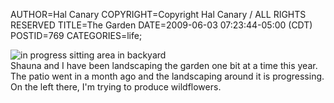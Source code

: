 AUTHOR=Hal Canary
COPYRIGHT=Copyright Hal Canary / ALL RIGHTS RESERVED
TITLE=The Garden
DATE=2009-06-03 07:23:44-05:00 (CDT)
POSTID=769
CATEGORIES=life;

![in progress sitting area in backyard](https://halcanary.org/photos/2339-06-03-DSCN0429-garden.jpg)  
Shauna and I have been landscaping the garden one bit at a time this year. The patio went in a month ago and the landscaping around it is progressing. On the left there, I'm trying to produce wildflowers.
